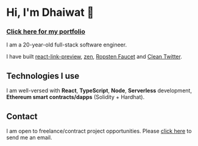 # Hi, I'm Dhaiwat 👋

### <a href="https://dhaiwatpandya.com" target="_blank">Click here for my portfolio</a>

I am a 20-year-old full-stack software engineer. 

I have built [react-link-preview](https://www.npmjs.com/package/@dhaiwat10/react-link-preview), [zen](https://zenquotes.dhaiwatpandya.com), [Ropsten Faucet](https://ropsten-faucet.dhaiwatpandya.com/) and [Clean Twitter](https://chrome.google.com/webstore/detail/clean-twitter/ibcjnfhpdjinbcmojnmpnokcgfljiebb?hl=en&authuser=0).


## Technologies I use

I am well-versed with **React**, **TypeScript**, **Node**, **Serverless** development, **Ethereum smart contracts/dapps** (Solidity + Hardhat).

## Contact

I am open to freelance/contract project opportunities. Please <a href="mailto:dhaiwatpandya@gmail.com">click here</a> to send me an email.
